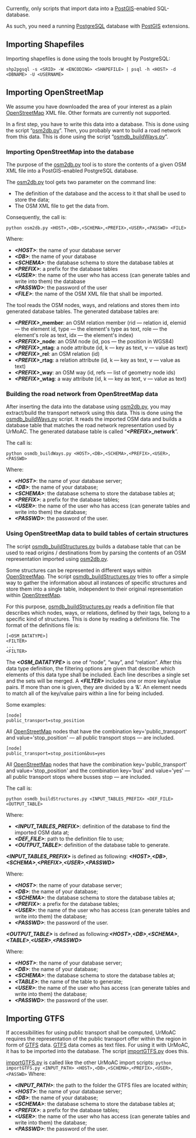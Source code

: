 Currently, only scripts that import data into a [PostGIS](https://postgis.net/)-enabled SQL-database.

As such, you need a running [PostgreSQL](https://www.postgresql.org/) database with [PostGIS](https://postgis.net/) extensions.


## Importing Shapefiles
Importing shapefiles is done using the tools brought by PostgreSQL:

```shp2pgsql -s <SRID> -W <ENCODING> <SHAPEFILE> | psql -h <HOST> -d <DBNAME> -U <USERNAME>```

## Importing OpenStreetMap
We assume you have downloaded the area of your interest as a plain [OpenStreetMap](http://www.openstreetmap.org) XML file. Other formats are currently not supported.

In a first step, you have to write this data into a database. This is done using the script &ldquo;[osm2db.py](https://github.com/DLR-VF/UrMoAC/blob/master/tools/osm/osm2db.py)&rdquo;. Then, you probably want to build a road network from this data. This is done using the script &ldquo;[osmdb_buildWays.py](https://github.com/DLR-VF/UrMoAC/blob/master/tools/osm/osmdb_buildWays.py)&rdquo;.

### Importing OpenStreetMap into the database
The purpose of the [osm2db.py](https://github.com/DLR-VF/UrMoAC/blob/master/tools/osm/osm2db.py) tool is to store the contents of a given OSM XML file into a PostGIS-enabled PostgreSQL database.

The [osm2db.py](https://github.com/DLR-VF/UrMoAC/blob/master/tools/osm/osm2db.py) tool gets two parameter on the command line:

* The definition of the database and the access to it that shall be used to store the data;
* The OSM XML file to get the data from.

Consequently, the call is:

```python osm2db.py <HOST>,<DB>,<SCHEMA>,<PREFIX>,<USER>,<PASSWD> <FILE>```

Where:

* ___&lt;HOST&gt;___: the name of your database server
* ___&lt;DB&gt;___: the name of your database
* ___&lt;SCHEMA&gt;___: the database schema to store the database tables at
* ___&lt;PREFIX&gt;___: a prefix for the database tables
* ___&lt;USER&gt;___: the name of the user who has access (can generate tables and write into them) the database
* ___&lt;PASSWD&gt;___: the password of the user
* ___&lt;FILE&gt;___: the name of the OSM XML file that shall be imported.

The tool reads the OSM nodes, ways, and relations and stores them into generated database tables. The generated database tables are:

* <b><i>&lt;PREFIX&gt;</i>_member</b>: an OSM relation member (rid &mdash; relation id, elemid &mdash; the element id, type &mdash; the element&apos;s type as text, role &mdash; the element&apos;s role as text, idx &mdash; the element&apos;s index)
* <b><i>&lt;PREFIX&gt;</i>_node</b>: an OSM node (id, pos &mdash; the position in WGS84)
* <b><i>&lt;PREFIX&gt;</i>_ntag</b>: a node attribute (id, k &mdash; key as text, v &mdash; value as text)
* <b><i>&lt;PREFIX&gt;</i>_rel</b>: an OSM relation (id)
* <b><i>&lt;PREFIX&gt;</i>_rtag</b>: a relation attribute (id, k &mdash; key as text, v &mdash; value as text)
* <b><i>&lt;PREFIX&gt;</i>_way</b>: an OSM way (id, refs &mdash; list of geometry node ids)
* <b><i>&lt;PREFIX&gt;</i>_wtag</b>: a way attribute (id, k &mdash; key as text, v &mdash; value as text)

### Building the road network from OpenStreetMap data
After inserting the data into the database using [osm2db.py](https://github.com/DLR-VF/UrMoAC/blob/master/tools/osm/osm2db.py), you may extract/build the transport network using this data. This is done using the [osmdb_buildWays.py](https://github.com/DLR-VF/UrMoAC/blob/master/tools/osm/osmdb_buildWays.py) script. It reads the imported OSM data and builds a database table that matches the road network representation used by UrMoAC. The generated database table is called &ldquo;<b><i>&lt;PREFIX</i>&gt;_network</b>&rdquo;.

The call is:

```python osmdb_buildWays.py <HOST>,<DB>,<SCHEMA>,<PREFIX>,<USER>,<PASSWD>```

Where:

* ___&lt;HOST&gt;___: the name of your database server;
* ___&lt;DB&gt;___: the name of your database;
* ___&lt;SCHEMA&gt;___: the database schema to store the database tables at;
* ___&lt;PREFIX&gt;___: a prefix for the database tables;
* ___&lt;USER&gt;___: the name of the user who has access (can generate tables and write into them) the database;
* ___&lt;PASSWD&gt;___: the password of the user.

### Using OpenStreetMap data to build tables of certain structures
The script [osmdb_buildStructures.py](https://github.com/DLR-VF/UrMoAC/blob/master/tools/osm/osmdb_buildStructures.py) builds a database table that can be used to read origins / destinations from by parsing the contents of an OSM representation imported using [osm2db.py](https://github.com/DLR-VF/UrMoAC/blob/master/tools/osm/osm2db.py).

Some structures can be represented in different ways within [OpenStreetMap](http://www.openstreetmap.org). The script [osmdb_buildStructures.py](https://github.com/DLR-VF/UrMoAC/blob/master/tools/osm/osmdb_buildStructures.py) tries to offer a simple way to gather the information about all instances of specific structures and store them into a single table, independent to their original representation within [OpenStreetMap](http://www.openstreetmap.org).

For this purpose, [osmdb_buildStructures.py](https://github.com/DLR-VF/UrMoAC/blob/master/tools/osm/osmdb_buildStructures.py) reads a definition file that describes which nodes, ways, or relations, defined by their tags, belong to a specific kind of structures. This is done by reading a definitions file. The format of the definitions file is:

```
[<OSM_DATATYPE>]
<FILTER>
...
<FILTER>
```

The ___&lt;OSM_DATATYPE&gt;___ is one of &ldquo;node&rdquo;, &ldquo;way&rdquo;, and &ldquo;relation&rdquo;. After this data type definition, the filtering options are given that describe which elements of this data type shall be included. Each line describes a single set and the sets will be merged. A ___&lt;FILTER&gt;___ includes one or more key/value pairs. If more than one is given, they are divided by a &lsquo;&&rsquo;. An element needs to match all of the key/value pairs within a line for being included.

Some examples:

```
[node]
public_transport=stop_position
```

All [OpenStreetMap](http://www.openstreetmap.org) nodes that have the combination key=&apos;public_transport&apos; and value=&apos;stop_position&apos; &mdash; all public transport stops &mdash; are included.


```
[node]
public_transport=stop_position&bus=yes
```

All [OpenStreetMap](http://www.openstreetmap.org) nodes that have the combination key=&apos;public_transport&apos; and value=&apos;stop_position&apos; and the combination key=&apos;bus&apos; and value=&apos;yes&apos; &mdash; all public transport stops where busses stop &mdash; are included.

The call is:

```python osmdb_buildStructures.py <INPUT_TABLES_PREFIX> <DEF_FILE> <OUTPUT_TABLE>```

Where:

* ***&lt;INPUT_TABLES_PREFIX&gt;***: definition of the database to find the imported OSM data at;
* ***&lt;DEF_FILE&gt;***: path to the definition file to use;
* ***&lt;OUTPUT_TABLE&gt;***: definition of the database table to generate.

***&lt;INPUT_TABLES_PREFIX&gt;*** is defined as following: ***&lt;HOST&gt;***,***&lt;DB&gt;***,***&lt;SCHEMA&gt;***,***&lt;PREFIX&gt;***,***&lt;USER&gt;***,***&lt;PASSWD&gt;***

Where:

* ***&lt;HOST&gt;***: the name of your database server;
* ***&lt;DB&gt;***: the name of your database;
* ***&lt;SCHEMA&gt;***: the database schema to store the database tables at;
* ***&lt;PREFIX&gt;***: a prefix for the database tables;
* ***&lt;USER&gt;***: the name of the user who has access (can generate tables and write into them) the database;
* ***&lt;PASSWD&gt;***: the password of the user.

***&lt;OUTPUT_TABLE&gt;*** is defined as following:***&lt;HOST&gt;***,***&lt;DB&gt;***,***&lt;SCHEMA&gt;***,***&lt;TABLE&gt;***,***&lt;USER&gt;***,***&lt;PASSWD&gt;***

Where:

* ***&lt;HOST&gt;***: the name of your database server;
* ***&lt;DB&gt;***: the name of your database;
* ***&lt;SCHEMA&gt;***: the database schema to store the database tables at;
* ***&lt;TABLE&gt;***: the name of the table to generate;
* ***&lt;USER&gt;***: the name of the user who has access (can generate tables and write into them) the database;
* ***&lt;PASSWD&gt;***: the password of the user.


## Importing GTFS

If accessibilities for using public transport shall be computed, UrMoAC requires the representation of the public transport offer within the region in form of [GTFS](https://developers.google.com/transit/gtfs/) data. [GTFS](https://developers.google.com/transit/gtfs/) data comes as text files. For using it with UrMoAC, it has to be imported into the database. The script [importGTFS.py](https://github.com/DLR-VF/UrMoAC/blob/master/tools/importGTFS.py) does this.

[importGTFS.py](https://github.com/DLR-VF/UrMoAC/blob/master/tools/importGTFS.py) is called like the other UrMoAC import scripts:
```python importGTFS.py <INPUT_PATH> <HOST>,<DB>,<SCHEMA>,<PREFIX>,<USER>,<PASSWD>```
Where:

* ___&lt;INPUT_PATH&gt;___: the path to the folder the GTFS files are located within;
* ___&lt;HOST&gt;___: the name of your database server;
* ___&lt;DB&gt;___: the name of your database;
* ___&lt;SCHEMA&gt;___: the database schema to store the database tables at;
* ___&lt;PREFIX&gt;___: a prefix for the database tables;
* ___&lt;USER&gt;___: the name of the user who has access (can generate tables and write into them) the database;
* ___&lt;PASSWD&gt;___: the password of the user.




